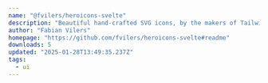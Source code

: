 ```yaml
---
name: "@fvilers/heroicons-svelte"
description: "Beautiful hand-crafted SVG icons, by the makers of Tailwind CSS (for Svelte)"
author: "Fabian Vilers"
homepage: "https://github.com/fvilers/heroicons-svelte#readme"
downloads: 5
updated: "2025-01-28T13:49:35.237Z"
tags: 
  - ui
---
```

